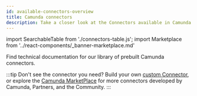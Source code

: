 ```yaml
---
id: available-connectors-overview
title: Camunda connectors
description: Take a closer look at the Connectors available in Camunda 8.
---
```


import SearchableTable from './connectors-table.js';
import Marketplace from '../react-components/\_banner-marketplace.md'

Find technical documentation for our library of prebuilt Camunda connectors.

<SearchableTable />

:::tip
Don't see the connector you need? Build your own [custom Connector](/components/connectors/custom-built-connectors/build-connector.md), or explore the [Camunda MarketPlace](https://marketplace.camunda.com/) for more connectors developed by Camunda, Partners, and the Community.
:::

<Marketplace/>
